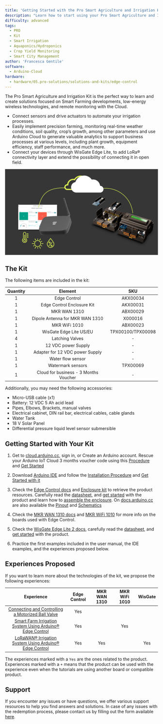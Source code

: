 ```yaml
---
title: 'Getting Started with the Pro Smart Agriculture and Irrigation Kit'
description: "Learn how to start using your Pro Smart Agriculture and Irrigation Kit"
difficulty: advanced
tags:
  - PRO
  - Kit
  - Smart Irrigation
  - Aquaponics/Hydroponics
  - Crop Yield Monitoring
  - Smart City Management
author: 'Francesca Gentile'
software:
  - Arduino-Cloud
hardware:
  - hardware/05.pro-solutions/solutions-and-kits/edge-control
---
```


The Pro Smart Agriculture and Irrigation Kit is the perfect way to learn and create solutions focused on Smart Farming developments, low-energy wireless technologies, and remote monitoring with the Cloud.

- Connect sensors and drive actuators to automate your irrigation processes.
- Easily implement precision farming, monitoring real-time weather conditions, soil quality, crop’s growth, among other parameters and use Arduino Cloud to generate valuable analytics to support business processes at various levels, including plant growth, equipment efficiency, staff performance, and much more.
- Connect your devices through WisGate Edge Lite, to add LoRa® connectivity layer and extend the possibility of connecting it in open field. 

![Pro Smart Agriculture and Irrigation Kit Main Features](assets/agri-thumb.png)

## The Kit

The following items are included in the kit:

| Quantity |                Element                |        SKU        |
|:--------:|:-------------------------------------:|:-----------------:|
|    1     |             Edge Control              |     AKX00034      |
|    1     |      Edge Control Enclosure Kit       |     AKX00031      |
|    1     |             MKR WAN 1310              |     ABX00029      |
|    1     |    Dipole Antenna for MKR WAN 1310    |      X000016      |
|    1     |             MKR WiFi 1010             |     ABX00023      |
|    1     |        WisGate Edge Lite US/EU        | TPX00100/TPX00098 |
|    4     |            Latching Valves            |         -         |
|    1     |          12 VDC power Supply          |         -         |
|    1     |    Adapter for 12 VDC power Supply    |         -         |
|    1     |           Water flow sensor           |         -         |
|    1     |           Watermark sensors           |     TPX00069      |
|    1     | Cloud for business - 3 Months Voucher |         -         |


Additionally, you may need the following accessories:

* Micro-USB cable (x1)
* Battery: 12 VDC 5 Ah acid lead
* Pipes, Elbows, Brackets, manual valves
* Electrical cabinet, DIN rail bar, electrical cables, cable glands
* Water Tank
* 18 V Solar Panel
* Differential pressure liquid level sensor submersible

## Getting Started with Your Kit

1. Get to [cloud.arduino.cc](https://cloud.arduino.cc/), sign in, or Create an Arduino account. Rescue your Arduino IoT Cloud 3 months voucher code using this [Procedure](https://docs.arduino.cc/tutorials/generic/cloud-business-voucher-redeem) and [Get Started](https://docs.arduino.cc/arduino-cloud/getting-started/arduino-cloud-for-business!)

2. Download [Arduino IDE](https://www.arduino.cc/en/software#future-version-of-the-arduino-ide) and follow the [Installation Procedure](https://docs.arduino.cc/software/ide-v2/tutorials/getting-started/ide-v2-downloading-and-installing) and [Get Started with it](https://docs.arduino.cc/software/ide-v2/tutorials/getting-started-ide-v2)

3. Check the [Edge Control docs](https://docs.arduino.cc/hardware/edge-control) and [Enclosure kit](https://docs.arduino.cc/hardware/enclosure-kit) to retrieve the product resources. Carefully read the [datasheet](https://docs.arduino.cc/resources/datasheets/AKX00034-rev-1-datasheet.pdf), and [get started](https://docs.arduino.cc/tutorials/edge-control/getting-started-edge-control) with the product and learn how to [assemble the enclosure](https://docs.arduino.cc/tutorials/enclosure-kit/assembly-instructions). On [docs.arduino.cc](http://docs.arduino.cc) are also available the [Pinout](https://docs.arduino.cc/resources/pinouts/AKX00034-full-pinout.pdf) and [Schematics](https://docs.arduino.cc/resources/schematics/AKX00044-schematics.pdf)

4. Check the [MKR WAN 1310 docs](https://docs.arduino.cc/hardware/mkr-wan-1310) and [MKR WiFi 1010](https://docs.arduino.cc/hardware/mkr-wifi-1010) for more info on the boards used with Edge Control.

5. Check the [WisGate Edge Lite 2 docs](https://docs.arduino.cc/hardware/wisgate-edge-lite-2), carefully read the [datasheet](https://docs.rakwireless.com/Product-Categories/WisGate/RAK7268/Datasheet/), and [get started](https://docs.arduino.cc/tutorials/wisgate-edge-lite-2/getting-started) with the product.

6. Practice the first examples included in the user manual, the IDE examples, and the experiences proposed below.


## Experiences Proposed

If you want to learn more about the technologies of the kit, we propose the following experiences:

|                                                             Experience                                                              | Edge Control | MKR WAN 1310 | MKR WiFi 1010 | WisGate |
|:-----------------------------------------------------------------------------------------------------------------------------------:|:------------:|:------------:|:-------------:|:-------:|
|      [Connecting and Controlling a Motorized Ball Valve](https://docs.arduino.cc/tutorials/edge-control/motorized-ball-valve)       |     Yes      |              |               |         |
| [Smart Farm Irrigation System Using Arduino® Edge Control](https://docs.arduino.cc/tutorials/edge-control/smart-irrigation-system)  |     Yes      |              |      Yes      |         |
| [LoRaWAN® Irrigation System Using Arduino® Edge Control](https://docs.arduino.cc/tutorials/edge-control/smart-irrigation-system-v2) |     Yes      |     Yes      |               |   Yes   |


The experiences marked with a `Yes` are the ones related to the product. Experiences marked with a `+` means that the product can be used with the experience even when the tutorials are using another board or compatible product.


## Support

If you encounter any issues or have questions, we offer various support resources to help you find answers and solutions. In case of any issues with the redemption process, please contact us by filling out the form available [here](arduino.cc/en/contact-us/).